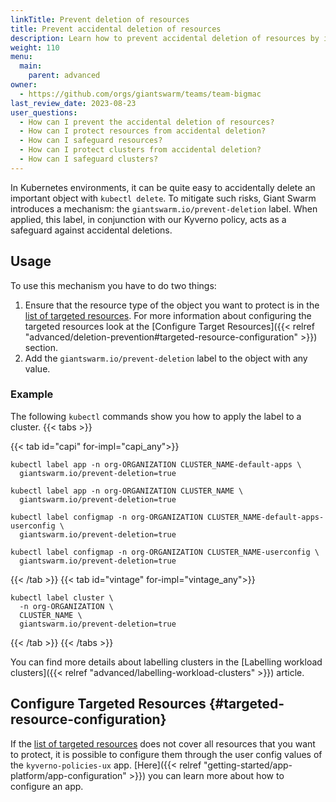 ```yaml
---
linkTitle: Prevent deletion of resources
title: Prevent accidental deletion of resources
description: Learn how to prevent accidental deletion of resources by introducing a label.
weight: 110
menu:
  main:
    parent: advanced
owner:
  - https://github.com/orgs/giantswarm/teams/team-bigmac
last_review_date: 2023-08-23
user_questions:
  - How can I prevent the accidental deletion of resources?
  - How can I protect resources from accidental deletion?
  - How can I safeguard resources?
  - How can I protect clusters from accidental deletion?
  - How can I safeguard clusters?
---
```



In Kubernetes environments, it can be quite easy to accidentally delete an important object with `kubectl delete`.
To mitigate such risks, Giant Swarm introduces a mechanism: the `giantswarm.io/prevent-deletion` label.
When applied, this label, in conjunction with our Kyverno policy, acts as a safeguard against accidental deletions.

## Usage

To use this mechanism you have to do two things:

1. Ensure that the resource type of the object you want to protect is in the [list of targeted resources](https://github.com/giantswarm/kyverno-policies-ux/blob/main/helm/kyverno-policies-ux/values.yaml).
   For more information about configuring the targeted resources look at the [Configure Target Resources]({{< relref "advanced/deletion-prevention#targeted-resource-configuration" >}}) section.
2. Add the `giantswarm.io/prevent-deletion` label to the object with any value.

### Example

The following `kubectl` commands show you how to apply the label to a cluster.
{{< tabs >}}

{{< tab id="capi" for-impl="capi_any">}}

```nohighlight
kubectl label app -n org-ORGANIZATION CLUSTER_NAME-default-apps \
  giantswarm.io/prevent-deletion=true

kubectl label app -n org-ORGANIZATION CLUSTER_NAME \
  giantswarm.io/prevent-deletion=true

kubectl label configmap -n org-ORGANIZATION CLUSTER_NAME-default-apps-userconfig \
  giantswarm.io/prevent-deletion=true

kubectl label configmap -n org-ORGANIZATION CLUSTER_NAME-userconfig \
  giantswarm.io/prevent-deletion=true
```

{{< /tab >}}
{{< tab id="vintage" for-impl="vintage_any">}}

```nohighlight
kubectl label cluster \
  -n org-ORGANIZATION \
  CLUSTER_NAME \
  giantswarm.io/prevent-deletion=true
```

{{< /tab >}}
{{< /tabs >}}

You can find more details about labelling clusters in the [Labelling workload clusters]({{< relref "advanced/labelling-workload-clusters" >}}) article.

## Configure Targeted Resources {#targeted-resource-configuration}

If the [list of targeted resources](https://github.com/giantswarm/kyverno-policies-ux/blob/main/helm/kyverno-policies-ux/values.yaml)
does not cover all resources that you want to protect, it is possible to configure them through the user config values of the `kyverno-policies-ux` app.
[Here]({{< relref "getting-started/app-platform/app-configuration" >}}) you can learn more about how to configure an app.
